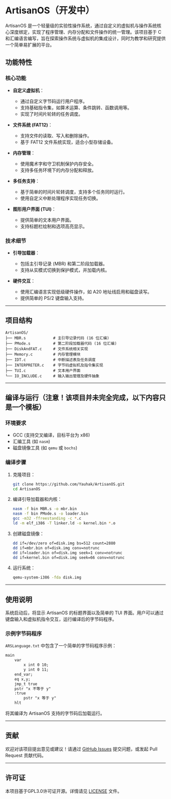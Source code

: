 # ArtisanOS（开发中）

ArtisanOS 是一个轻量级的实验性操作系统，通过自定义的虚拟机与操作系统核心深度绑定，实现了程序管理、内存分配和文件操作的统一管理。该项目基于 C 和汇编语言编写，旨在探索操作系统与虚拟机的集成设计，同时为教学和研究提供一个简单易扩展的平台。

## 功能特性

### 核心功能
- **自定义虚拟机**：
  - 通过自定义字节码运行用户程序。
  - 支持基础指令集，如算术运算、条件跳转、函数调用等。
  - 实现了时间片轮转的任务调度。

- **文件系统 (FAT12)**：
  - 支持文件的读取、写入和删除操作。
  - 基于 FAT12 文件系统实现，适合小型存储设备。

- **内存管理**：
  - 使用魔术字和守卫机制保护内存安全。
  - 支持多任务环境下的内存分配和释放。

- **多任务支持**：
  - 基于简单的时间片轮转调度，支持多个任务同时运行。
  - 使用自定义中断处理程序实现任务切换。

- **图形用户界面 (TUI)**：
  - 提供简单的文本用户界面。
  - 支持标题栏绘制和选项高亮显示。

### 技术细节
- **引导加载器**：
  - 包括主引导记录 (MBR) 和第二阶段加载器。
  - 支持从实模式切换到保护模式，并加载内核。

- **硬件交互**：
  - 使用汇编语言实现低级硬件操作，如 A20 地址线启用和磁盘读写。
  - 提供简单的 PS/2 键盘输入支持。

---

## 项目结构

```
ArtisanOS/
├── MBR.s            # 主引导记录代码 (16 位汇编)
├── PMode.s          # 第二阶段加载器代码 (16 位汇编)
├── DiskAndFAT.c     # 文件系统相关实现
├── Memory.c         # 内存管理模块
├── IDT.c            # 中断描述表及任务调度
├── INTERPRETER.c    # 字节码虚拟机及指令集实现
├── TUI.c            # 文本用户界面
└── IO_INCLUDE.c     # 输入输出管理及硬件抽象
```

---

## 编译与运行（注意！该项目并未完全完成，以下内容只是一个模板）

### 环境要求
- GCC (支持交叉编译，目标平台为 x86)
- 汇编工具 (如 `nasm`)
- 磁盘镜像工具 (如 `qemu` 或 `bochs`)

### 编译步骤
1. 克隆项目：
   ```bash
   git clone https://github.com/Yauhak/ArtisanOS.git
   cd ArtisanOS
   ```

2. 编译引导加载器和内核：
   ```bash
   nasm -f bin MBR.s -o mbr.bin
   nasm -f bin PMode.s -o loader.bin
   gcc -m32 -ffreestanding -c *.c
   ld -m elf_i386 -T linker.ld -o kernel.bin *.o
   ```

3. 创建磁盘镜像：
   ```bash
   dd if=/dev/zero of=disk.img bs=512 count=2880
   dd if=mbr.bin of=disk.img conv=notrunc
   dd if=loader.bin of=disk.img seek=1 conv=notrunc
   dd if=kernel.bin of=disk.img seek=66 conv=notrunc
   ```

4. 运行系统：
   ```bash
   qemu-system-i386 -fda disk.img
   ```

---

## 使用说明

系统启动后，将显示 ArtisanOS 的标题界面以及简单的 TUI 界面。用户可以通过键盘输入和虚拟机指令交互，运行编译后的字节码程序。

### 示例字节码程序
`ARSLanguage.txt` 中包含了一个简单的字节码程序示例：
```txt
main
    var
        x int 0 10;
        y int 0 11;
    end_var;
    eq x,y;
    jmp_t true
    pstr "x 不等于 y"
    :true
        pstr "x 等于 y"
    hlt
```

将其编译为 ArtisanOS 支持的字节码后加载运行。

---

## 贡献

欢迎对该项目提出意见或建议！请通过 [GitHub Issues](https://github.com/Yauhak/ArtisanOS/issues) 提交问题，或发起 Pull Request 贡献代码。

---

## 许可证

本项目基于GPL3.0许可证开源。详情请见 [LICENSE](LICENSE) 文件。
